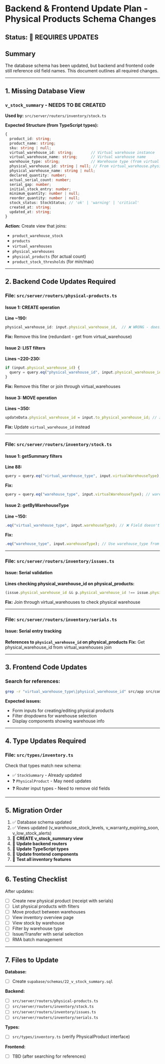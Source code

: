 # Backend & Frontend Update Plan - Physical Products Schema Changes

## Status: 🔴 REQUIRES UPDATES

## Summary

The database schema has been updated, but backend and frontend code still reference old field names. This document outlines all required changes.

---

## 1. Missing Database View

### `v_stock_summary` - NEEDS TO BE CREATED

**Used by:** `src/server/routers/inventory/stock.ts`

**Expected Structure (from TypeScript types):**
```typescript
{
  product_id: string;
  product_name: string;
  sku: string | null;
  virtual_warehouse_id: string;        // Virtual warehouse instance
  virtual_warehouse_name: string;      // Virtual warehouse name
  warehouse_type: string;              // Warehouse type (from virtual warehouse)
  physical_warehouse_id: string | null; // From virtual_warehouse.physical_warehouse_id
  physical_warehouse_name: string | null;
  declared_quantity: number;
  actual_serial_count: number;
  serial_gap: number;
  initial_stock_entry: number;
  minimum_quantity: number | null;
  reorder_quantity: number | null;
  stock_status: StockStatus; // 'ok' | 'warning' | 'critical'
  created_at: string;
  updated_at: string;
}
```

**Action:** Create view that joins:
- `product_warehouse_stock`
- `products`
- `virtual_warehouses`
- `physical_warehouses`
- `physical_products` (for actual count)
- `product_stock_thresholds` (for min/max)

---

## 2. Backend Code Updates Required

### File: `src/server/routers/physical-products.ts`

#### Issue 1: CREATE operation
**Line ~190:**
```typescript
physical_warehouse_id: input.physical_warehouse_id,  // ❌ WRONG - doesn't exist
```
**Fix:** Remove this line (redundant - get from virtual_warehouse)

#### Issue 2: LIST filters
**Lines ~220-230:**
```typescript
if (input.physical_warehouse_id) {
  query = query.eq("physical_warehouse_id", input.physical_warehouse_id); // ❌ WRONG
}
```
**Fix:** Remove this filter or join through virtual_warehouses

#### Issue 3: MOVE operation
**Lines ~350:**
```typescript
updateData.physical_warehouse_id = input.to_physical_warehouse_id; // ❌ WRONG
```
**Fix:** Update `virtual_warehouse_id` instead

---

### File: `src/server/routers/inventory/stock.ts`

#### Issue 1: getSummary filters
**Line 88:**
```typescript
query = query.eq("virtual_warehouse_type", input.virtualWarehouseType); // ❌ Field doesn't exist in new schema
```
**Fix:**
```typescript
query = query.eq("warehouse_type", input.virtualWarehouseType); // warehouse_type comes from virtual_warehouses
```

#### Issue 2: getByWarehouseType
**Line ~150:**
```typescript
.eq("virtual_warehouse_type", input.warehouseType); // ❌ Field doesn't exist
```
**Fix:**
```typescript
.eq("warehouse_type", input.warehouseType); // Use warehouse_type from joined virtual_warehouses
```

---

### File: `src/server/routers/inventory/issues.ts`

#### Issue: Serial validation
**Lines checking physical_warehouse_id on physical_products:**
```typescript
(issue.physical_warehouse_id && p.physical_warehouse_id !== issue.physical_warehouse_id) // ❌ WRONG
```
**Fix:** Join through virtual_warehouses to check physical warehouse

---

### File: `src/server/routers/inventory/serials.ts`

#### Issue: Serial entry tracking
**References to `physical_warehouse_id` on physical_products**
**Fix:** Get physical_warehouse_id from virtual_warehouses join

---

## 3. Frontend Code Updates

### Search for references:
```bash
grep -r "virtual_warehouse_type\|physical_warehouse_id" src/app src/components --include="*.tsx"
```

**Expected issues:**
- Form inputs for creating/editing physical products
- Filter dropdowns for warehouse selection
- Display components showing warehouse info

---

## 4. Type Updates Required

### File: `src/types/inventory.ts`

Check that types match new schema:
- ✅ `StockSummary` - Already updated
- ❓ `PhysicalProduct` - May need updates
- ❓ Router input types - Need to remove old fields

---

## 5. Migration Order

1. ✅ Database schema updated
2. ✅ Views updated (v_warehouse_stock_levels, v_warranty_expiring_soon, v_low_stock_alerts)
3. 🔄 **CREATE v_stock_summary view**
4. 🔄 **Update backend routers**
5. 🔄 **Update TypeScript types**
6. 🔄 **Update frontend components**
7. 🔄 **Test all inventory features**

---

## 6. Testing Checklist

After updates:
- [ ] Create new physical product (receipt with serials)
- [ ] List physical products with filters
- [ ] Move product between warehouses
- [ ] View inventory overview page
- [ ] View stock by warehouse
- [ ] Filter by warehouse type
- [ ] Issue/Transfer with serial selection
- [ ] RMA batch management

---

## 7. Files to Update

**Database:**
- [ ] Create `supabase/schemas/22_v_stock_summary.sql`

**Backend:**
- [ ] `src/server/routers/physical-products.ts`
- [ ] `src/server/routers/inventory/stock.ts`
- [ ] `src/server/routers/inventory/issues.ts`
- [ ] `src/server/routers/inventory/serials.ts`

**Types:**
- [ ] `src/types/inventory.ts` (verify PhysicalProduct interface)

**Frontend:**
- [ ] TBD (after searching for references)
